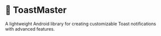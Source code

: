 # 🍞 ToastMaster  

A lightweight Android library for creating customizable Toast notifications with advanced features. 

